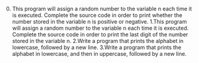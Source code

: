 0. This program will assign a random number to the variable n each time it is executed. Complete the source code in order to print whether the number stored in the variable n is positive or negative.
1.This program will assign a random number to the variable n each time it is executed. Complete the source code in order to print the last digit of the number stored in the variable n.
2.Write a program that prints the alphabet in lowercase, followed by a new line.
3.Write a program that prints the alphabet in lowercase, and then in uppercase, followed by a new line.

